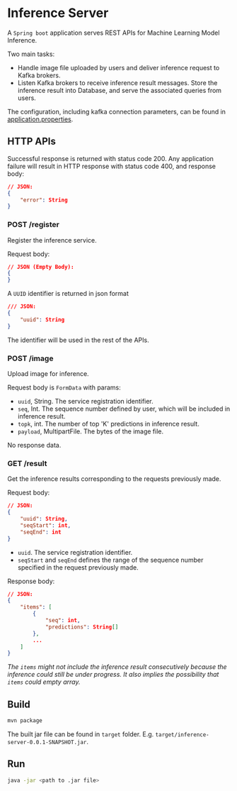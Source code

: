 # Inference Server

A `Spring boot` application serves REST APIs for Machine Learning Model Inference.

Two main tasks:
- Handle image file uploaded by users and deliver inference request to Kafka brokers.
- Listen Kafka brokers to receive inference result messages. Store the inference result into Database, and serve the associated queries from users.

The configuration, including kafka connection parameters, can be found in [application.properties](src/main/resources/application.properties).

## HTTP APIs

Successful response is returned with status code 200.
Any application failure will result in HTTP response with status code 400, and response body:

```json
// JSON:
{
    "error": String
}
```


### POST /register

Register the inference service. 

Request body:
```json
// JSON (Empty Body):
{
}
```

A `UUID` identifier is returned in json format

```json
/// JSON:
{
    "uuid": String
}
``` 

The identifier will be used in the rest of the APIs.

### POST /image

Upload image for inference. 

Request body is `FormData` with params:
- `uuid`, String. The service registration identifier.
- `seq`, Int. The sequence number defined by user, which will be included in inference result.
- `topk`, int. The number of top 'K' predictions in inference result.
- `payload`, MultipartFile. The bytes of the image file.

No response data.

### GET /result

Get the inference results corresponding to the requests previously made.

Request body:
```json
// JSON:
{
    "uuid": String,
    "seqStart": int,
    "seqEnd": int
}
```
- `uuid`. The service registration identifier.
- `seqStart` and `seqEnd` defines the range of the sequence number specified in the request previously made.

Response body:
```json
// JSON:
{
    "items": [
        {
            "seq": int,
            "predictions": String[]
        },
        ...
    ]
}
```

*The `items` might not include the inference result consecutively because the inference could still be under progress. It also implies the possibility that `items` could empty array.*

## Build

```sh
mvn package
```

The built jar file can be found in `target` folder. E.g. `target/inference-server-0.0.1-SNAPSHOT.jar`.

## Run

```sh
java -jar <path to .jar file>
```
